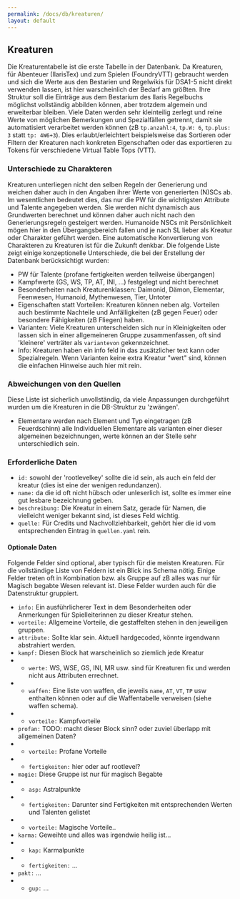 ```yaml
---
permalink: /docs/db/kreaturen/
layout: default
---
```


## Kreaturen

Die Kreaturentabelle ist die erste Tabelle in der Datenbank. Da Kreaturen, für Abenteuer (IlarisTex) und zum Spielen (FoundryVTT) gebraucht werden und sich die Werte aus den Bestarien und Regelwikis für DSA1-5 nicht direkt verwenden lassen, ist hier warscheinlich der Bedarf am größten. Ihre Struktur soll die Einträge aus dem Bestarium des Ilaris Regelbuchs möglichst vollständig abbilden können, aber trotzdem algemein und erweiterbar bleiben. Viele Daten werden sehr kleinteilig zerlegt und reine Werte von möglichen Bemerkungen und Spezialfällen getrennt, damit sie automatisiert verarbeitet werden können (zB `tp.anzahl:4`, `tp.W: 6`, `tp.plus: 3` statt `tp: 4W6+3`). Dies erlaubt/erleichtert beispielsweise das Sortieren oder Filtern der Kreaturen nach konkreten Eigenschaften oder das exportieren zu Tokens für verschiedene Virtual Table Tops (VTT).


### Unterschiede zu Charakteren

Kreaturen unterliegen nicht den selben Regeln der Generierung und weichen daher auch in den Angaben ihrer Werte von generierten (N)SCs ab. Im wesentlichen bedeutet dies, das nur die PW für die wichtigsten Attribute und Talente angegeben werden. Sie werden nicht dynamisch aus Grundwerten berechnet und können daher auch nicht nach den Generierungsregeln gesteigert werden. Humanoide NSCs mit Persönlichkeit mögen hier in den Übergangsbereich fallen und je nach SL lieber als Kreatur oder Charakter geführt werden. Eine automatische Konvertierung von Charakteren zu Kreaturen ist für die Zukunft denkbar. Die folgende Liste zeigt einige konzeptionelle Unterschiede, die bei der Erstellung der Datenbank berücksichtigt wurden:

* PW für Talente (profane fertigkeiten werden teilweise übergangen)
* Kampfwerte (GS, WS, TP, AT, INI, ...) festgelegt und nicht berechnet
* Besonderheiten nach Kreaturenklassen: Daimonid, Dämon, Elementar, Feenwesen, Humanoid, Mythenwesen, Tier, Untoter
*  Eigenschaften statt Vorteilen: Kreaturen können neben alg. Vorteilen auch bestimmte Nachteile und Anfälligkeiten (zB gegen Feuer) oder besondere Fähigkeiten (zB Fliegen) haben.
* Varianten: Viele Kreaturen unterscheiden sich nur in Kleinigkeiten oder lassen sich in einer allgemeineren Gruppe zusammenfassen, oft sind 'kleinere' verträter als `variantevon` gekennzeichnet.
* Info: Kreaturen haben ein info feld in das zusätzlicher text kann oder Spezialregeln. Wenn Varianten keine extra Kreatur "wert" sind, können die einfachen Hinweise auch hier mit rein.



### Abweichungen von den Quellen

Diese Liste ist sicherlich unvollständig, da viele Anpassungen durchgeführt wurden um die Kreaturen in die DB-Struktur zu 'zwängen'.

* Elementare werden nach Element und Typ eingetragen (zB Feuerdschinn) alle Individuellen Elementare als varianten einer dieser algemeinen bezeichnungen, werte können an der Stelle sehr unterschiedlich sein.



### Erforderliche Daten

* `id:` sowohl der 'rootlevelkey' sollte die id sein, als auch ein feld der kreatur (dies ist eine der wenigen redundanzen).
* `name:` da die id oft nicht hübsch oder unleserlich ist, sollte es immer eine gut lesbare bezeichnung geben.
* `beschreibung:` Die Kreatur in einem Satz, gerade für Namen, die vielleicht weniger bekannt sind, ist dieses Feld wichtig.
* `quelle:` Für Credits und Nachvollziehbarkeit, gehört hier die id vom entsprechenden Eintrag in `quellen.yaml` rein.

#### Optionale Daten
Folgende Felder sind optional, aber typisch für die meisten Kreaturen. Für die vollständige Liste von Feldern ist ein Blick ins Schema nötig.
Einige Felder treten oft in Kombination bzw. als Gruppe auf zB alles was nur für Magisch begabte Wesen relevant ist. Diese Felder wurden auch für die Datenstruktur gruppiert.

* `info:` Ein ausführlicherer Text in dem Besonderheiten oder Anmerkungen für Spielleiterinnen zu dieser Kreatur stehen.
* `vorteile:` Allgemeine Vorteile, die gestaffelten stehen in den jeweiligen gruppen.
* `attribute:` Sollte klar sein. Aktuell hardgecoded, könnte irgendwann abstrahiert werden.
* `kampf:` Diesen Block hat warscheinlich so ziemlich jede Kreatur
* * `werte:` WS, WSE, GS, INI, MR usw. sind für Kreaturen fix und werden nicht aus Attributen errechnet.
* * `waffen:` Eine liste von waffen, die jeweils `name`, `AT`, `VT`, `TP` usw enthalten können oder auf die Waffentabelle verweisen (siehe waffen schema).
* * `vorteile:` Kampfvorteile
* `profan:` TODO: macht dieser Block sinn? oder zuviel überlapp mit allgemeinen Daten?
* * `vorteile:` Profane Vorteile
* * `fertigkeiten:` hier oder auf rootlevel?
* `magie:` Diese Gruppe ist nur für magisch Begabte
* * `asp:` Astralpunkte
* * `fertigkeiten:` Darunter sind Fertigkeiten mit entsprechenden Werten und Talenten gelistet
* * `vorteile:` Magische Vorteile..
* `karma:` Geweihte und alles was irgendwie heilig ist...
* * `kap:` Karmalpunkte
* * `fertigkeiten:` ...
* `pakt:` ...
* * `gup:` ...